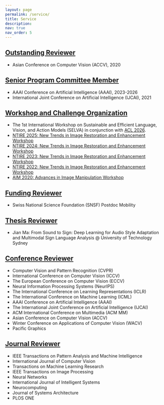 ```yaml
---
layout: page
permalink: /service/
title: Service
description: 
nav: true
nav_order: 5
---
```


[//]: # (For now, this page is assumed to be a static description of your courses. You can convert it to a collection similar to `_projects/` so that you can have a dedicated page for each course.)

[//]: # ()
[//]: # (Organize your courses by years, topics, or universities, however you like!)


## [Outstanding Reviewer](#outstanding-reviewer)
- Asian Conference on Computer Vision (ACCV), 2020

## [Senior Program Committee Member](#senior-program-committee-member)
- AAAI Conference on Artificial Intelligence (AAAI), 2023-2026
- International Joint Conference on Artificial Intelligence (IJCAI), 2021

## [Workshop and Challenge Organization](#workshop-and-challenge-organization)
- The 1st International Workshop on Sustainable and Efficient Language, Vision, and Action Models (SELVA) in conjunction with [ACL 2026](https://2026.aclweb.org/).
- <a href= "https://cvlai.net/ntire/2025/" target="_blank"> NTIRE 2025: New Trends in Image Restoration and Enhancement Workshop</a>
- <a href= "https://cvlai.net/ntire/2024/" target="_blank"> NTIRE 2024: New Trends in Image Restoration and Enhancement Workshop</a>
- <a href= "https://cvlai.net/ntire/2023/" target="_blank"> NTIRE 2023: New Trends in Image Restoration and Enhancement Workshop</a>
- <a href= "https://data.vision.ee.ethz.ch/cvl/ntire22/" target="_blank"> NTIRE 2022: New Trends in Image Restoration and Enhancement Workshop</a>
- <a href= "https://data.vision.ee.ethz.ch/cvl/aim20/" target="_blank"> AIM 2020: Advances in Image Manipulation Workshop</a>

## [Funding Reviewer](#funding-reviewer)
- Swiss National Science Foundation (SNSF) Postdoc Mobility

## [Thesis Reviewer](#thesis-reviewer)
- Jian Ma: From Sound to Sign: Deep Learning  for Audio Style Adaptation and Multimodal Sign Language Analysis @ University of Technology Sydney

## [Conference Reviewer](#conference-reviewer)
- Computer Vision and Pattern Recognition (CVPR)
- International Conference on Computer Vision (ICCV)
- The European Conference on Computer Vision (ECCV)
- Neural Information Processing Systems (NeurIPS)
- The International Conference on Learning Representations (ICLR)
- The International Conference on Machine Learning (ICML)
- AAAI Conference on Artificial Intelligence (AAAI)
- The International Joint Conference on Artificial Intelligence (IJCAI)
- ACM International Conference on Multimedia (ACM MM)
- Asian Conference on Computer Vision (ACCV)
- Winter Conference on Applications of Computer Vision (WACV)
- Pacific Graphics

## [Journal Reviewer](#journal-reviewer)
- IEEE Transactions on Pattern Analysis and Machine Intelligence
- International Journal of Computer Vision
- Transactions on Machine Learning Research
- IEEE Transactions on Image Processing
- Neural Networks
- International Journal of Intelligent Systems
- Neurocomputing
- Journal of Systems Architecture
- PLOS ONE